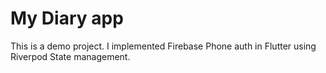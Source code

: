 # My Diary app

This is a demo project. I implemented Firebase Phone auth in Flutter using Riverpod State management.